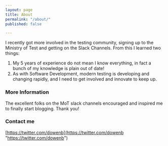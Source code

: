 ```yaml
---
layout: page
title: About
permalink: "/about/"
published: false

---
```

I recently got more involved in the testing community, signing up to the Ministry of Test and getting on the Slack Channels. From this I learned two things:

1. My 5 years of experience do not mean I know everything, in fact a bunch of my knowledge is plain out of date!
2. As with Software Development, modern testing is developing and changing rapidly, and I need to get involved and innovate to keep up.

### More Information

The excellent folks on the MoT slack channels encouraged and inspired me to finally start blogging. Thank you!

### Contact me

[https://twitter.com/dowenb](https://twitter.com/dowenb "https://twitter.com/dowenb")